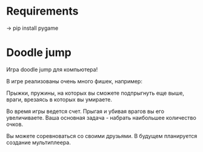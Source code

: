 # Requirements

-> pip install pygame


# Doodle jump

Игра doodle jump для компьютера!

В игре реализованы очень много фишек, например:

Прыжки, пружины, на которых вы сможете подпрыгнуть еще выше, враги, врезаясь в которых вы умираете.

Во время игры ведется счет. Прыгая и убивая врагов вы его увеличиваете. 
Ваша основная задача - набрать наибольшее количество очков.

Вы можете соревноваться со своими друзьями. 
В будущем планируется создание мультиплеера.
